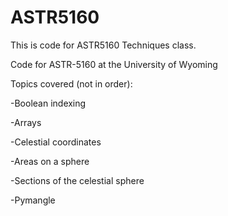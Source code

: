# ASTR5160

This is code for ASTR5160 Techniques class.

Code for ASTR-5160 at the University of Wyoming

Topics covered (not in order):

-Boolean indexing

-Arrays

-Celestial coordinates

-Areas on a sphere

-Sections of the celestial sphere

-Pymangle
